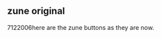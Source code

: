 <article><h1>zune original</h1><time><span class="day">7</span><span class="month">12</span><span class="year">2006</span></time>here are the zune buttons as they are now.</article>